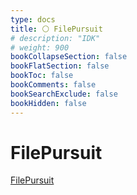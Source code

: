 ```yaml
---
type: docs
title: ⚪️ FilePursuit
# description: "IDK"
# weight: 900
bookCollapseSection: false
bookFlatSection: false
bookToc: false
bookComments: false
bookSearchExclude: false
bookHidden: false
---
```


# FilePursuit

[FilePursuit](https://filepursuit.com/?nt)
